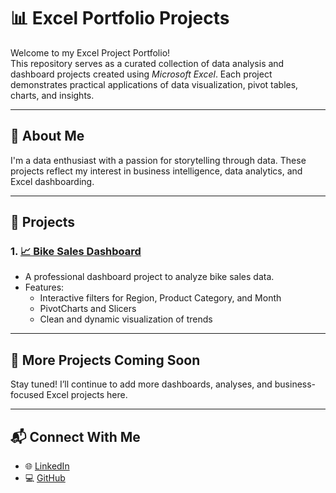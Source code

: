 # 📊 Excel Portfolio Projects

Welcome to my Excel Project Portfolio!  
This repository serves as a curated collection of data analysis and dashboard projects created using *Microsoft Excel*. Each project demonstrates practical applications of data visualization, pivot tables, charts, and insights.

---

## 🧠 About Me

I'm a data enthusiast with a passion for storytelling through data. These projects reflect my interest in business intelligence, data analytics, and Excel dashboarding.

---

## 🚀 Projects

### 1. [📈 Bike Sales Dashboard]([https://github.com/poojithasaipri/Bike-Sales-Dashboard](https://github.com/poojithasaipri/Bike-Sales-Data-Dashboard-using-Excel))
- A professional dashboard project to analyze bike sales data.
- Features:
  - Interactive filters for Region, Product Category, and Month
  - PivotCharts and Slicers
  - Clean and dynamic visualization of trends

---

## 📁 More Projects Coming Soon
Stay tuned! I’ll continue to add more dashboards, analyses, and business-focused Excel projects here.

---

## 📬 Connect With Me
- 🌐 [LinkedIn](https://www.linkedin.com/in/poojitha-sai-priya-nagineni-988084259/)
- 💻 [GitHub](https://github.com/poojithasaipri)
